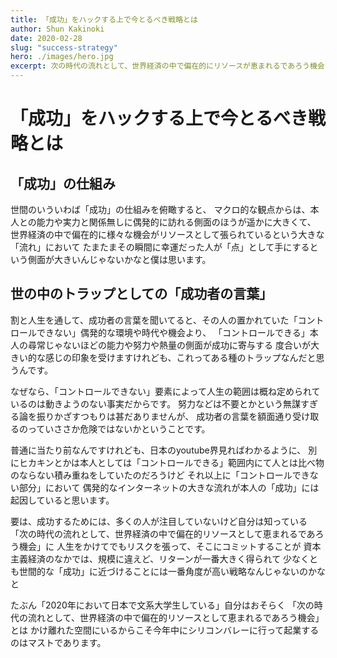 ```yaml
---
title: 「成功」をハックする上で今とるべき戦略とは
author: Shun Kakinoki
date: 2020-02-28
slug: "success-strategy"
hero: ./images/hero.jpg
excerpt: 次の時代の流れとして、世界経済の中で偏在的にリソースが恵まれるであろう機会を手にするために
---
```


# 「成功」をハックする上で今とるべき戦略とは

## 「成功」の仕組み

世間のいういわば「成功」の仕組みを俯瞰すると、
マクロ的な観点からは、本人との能力や実力と関係無しに偶発的に訪れる側面のほうが遥かに大きくて、
世界経済の中で偏在的に様々な機会がリソースとして張られているという大きな「流れ」において
たまたまその瞬間に幸運だった人が「点」として手にするという側面が大きいんじゃないかなと僕は思います。

## 世の中のトラップとしての「成功者の言葉」

割と人生を通して、成功者の言葉を聞いてると、その人の置かれていた「コントロールできない」偶発的な環境や時代や機会より、
「コントロールできる」本人の尋常じゃないほどの能力や努力や熱量の側面が成功に寄与する
度合いが大きい的な感じの印象を受けますけれども、これってある種のトラップなんだと思うんです。

なぜなら、「コントロールできない」要素によって人生の範囲は概ね定められているのは動きようのない事実だからです。
努力などは不要とかという無謀すぎる論を振りかざすつもりは甚だありませんが、
成功者の言葉を額面通り受け取るのっていささか危険ではないかということです。

普通に当たり前なんですけれども、日本のyoutube界見ればわかるように、
別にヒカキンとかは本人としては「コントロールできる」範囲内にて人とは比べ物のならない積み重ねをしていたのだろうけど
それ以上に「コントロールできない部分」において
偶発的なインターネットの大きな流れが本人の「成功」には起因していると思います。

要は、成功するためには、多くの人が注目していないけど自分は知っている
「次の時代の流れとして、世界経済の中で偏在的リソースとして恵まれるであろう機会」に
人生をかけてでもリスクを張って、そこにコミットすることが
資本主義経済のなかでは、規模に違えど、リターンが一番大きく得られて
少なくとも世間的な「成功」に近づけることには一番角度が高い戦略なんじゃないのかなと

たぶん「2020年において日本で文系大学生している」自分はおそらく
「次の時代の流れとして、世界経済の中で偏在的リソースとして恵まれるであろう機会」とは
かけ離れた空間にいるからこそ今年中にシリコンバレーに行って起業するのはマストであります。
